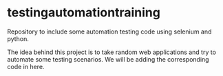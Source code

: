 # testingautomationtraining
Repository to include some automation testing code using selenium and python.

The idea behind this project is to take random web applications and try to automate some testing scenarios. We will be adding the corresponding code in here.
